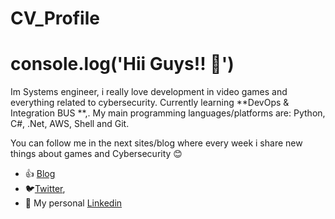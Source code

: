 # CV_Profile
# console.log('Hii Guys!! 👋')
Im Systems engineer, i really love development in video games and everything related to cybersecurity. Currently learning **DevOps & Integration BUS **,. My main programming languages/platforms are: Python, C#, .Net, AWS, Shell and Git.

You can follow me in the next sites/blog where every week i share new things about games and Cybersecurity 😊
- 👍 [Blog](https://ciberseguridad-y-mas-cosas.blogspot.com)
- 🐦[Twitter](https://www.twitter.com/This_JD23 "Twitter profile"), 
- 💼 My personal [Linkedin](https://www.linkedin.com/in/juan-diego-borda-lombana23/")
